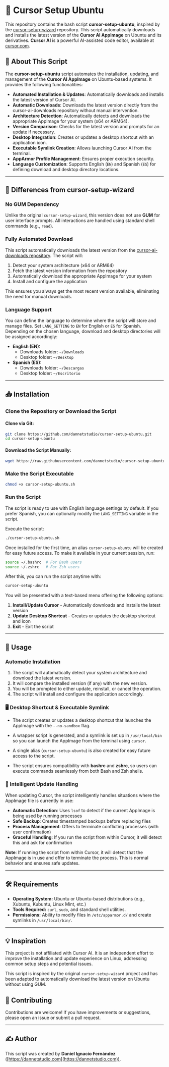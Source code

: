 # 🚀 Cursor Setup Ubuntu

This repository contains the bash script **cursor-setup-ubuntu**, inspired by the [cursor-setup-wizard](https://github.com/jorcelinojunior/cursor-setup-wizard) repository. This script automatically downloads and installs the latest version of the **Cursor AI AppImage** on Ubuntu and its derivatives. **Cursor AI** is a powerful AI-assisted code editor, available at [cursor.com](https://www.cursor.com).

## 🔧 About This Script

The **cursor-setup-ubuntu** script automates the installation, updating, and management of the **Cursor AI AppImage** on Ubuntu-based systems. It provides the following functionalities:

- **Automated Installation & Updates**: Automatically downloads and installs the latest version of Cursor AI.
- **Automatic Downloads**: Downloads the latest version directly from the cursor-ai-downloads repository without manual intervention.
- **Architecture Detection**: Automatically detects and downloads the appropriate AppImage for your system (x64 or ARM64).
- **Version Comparison**: Checks for the latest version and prompts for an update if necessary.
- **Desktop Integration**: Creates or updates a desktop shortcut with an application icon.
- **Executable Symlink Creation**: Allows launching Cursor AI from the terminal.
- **AppArmor Profile Management**: Ensures proper execution security.
- **Language Customization**: Supports English (`EN`) and Spanish (`ES`) for defining download and desktop directory locations.

---

## 🔄 Differences from cursor-setup-wizard

### No GUM Dependency

Unlike the original `cursor-setup-wizard`, this version does not use **GUM** for user interface prompts. All interactions are handled using standard shell commands (e.g., `read`).

### Fully Automated Download

This script automatically downloads the latest version from the [cursor-ai-downloads repository](https://github.com/oslook/cursor-ai-downloads). The script will:

1. Detect your system architecture (x64 or ARM64)
2. Fetch the latest version information from the repository
3. Automatically download the appropriate AppImage for your system
4. Install and configure the application

This ensures you always get the most recent version available, eliminating the need for manual downloads.

### Language Support

You can define the language to determine where the script will store and manage files. Set `LANG_SETTING` to `EN` for English or `ES` for Spanish. Depending on the chosen language, download and desktop directories will be assigned accordingly:

- **English (EN):**
  - Downloads folder: `~/Downloads`
  - Desktop folder: `~/Desktop`
- **Spanish (ES):**
  - Downloads folder: `~/Descargas`
  - Desktop folder: `~/Escritorio`

---

## 📥 Installation

### Clone the Repository or Download the Script

#### Clone via Git:

```bash
git clone https://github.com/dannetstudio/cursor-setup-ubuntu.git
cd cursor-setup-ubuntu
```

#### Download the Script Manually:

```bash
wget https://raw.githubusercontent.com/dannetstudio/cursor-setup-ubuntu/main/cursor-setup-ubuntu.sh
```

### Make the Script Executable

```bash
chmod +x cursor-setup-ubuntu.sh
```

### Run the Script

The script is ready to use with English language settings by default. If you prefer Spanish, you can optionally modify the `LANG_SETTING` variable in the script.

Execute the script:

```bash
./cursor-setup-ubuntu.sh
```

Once installed for the first time, an alias `cursor-setup-ubuntu` will be created for easy future access. To make it available in your current session, run:

```bash
source ~/.bashrc  # For Bash users
source ~/.zshrc   # For Zsh users
```

After this, you can run the script anytime with:

```bash
cursor-setup-ubuntu
```

You will be presented with a text-based menu offering the following options:

1. **Install/Update Cursor** - Automatically downloads and installs the latest version
2. **Update Desktop Shortcut** - Creates or updates the desktop shortcut and icon
3. **Exit** - Exit the script

---

## 🚀 Usage

### Automatic Installation

1. The script will automatically detect your system architecture and download the latest version.
2. It will compare the installed version (if any) with the new version.
3. You will be prompted to either update, reinstall, or cancel the operation.
4. The script will install and configure the application accordingly.

### 🖥️ Desktop Shortcut & Executable Symlink

- The script creates or updates a desktop shortcut that launches the AppImage with the `--no-sandbox` flag.

- A wrapper script is generated, and a symlink is set up in `/usr/local/bin` so you can launch the AppImage from the terminal using `cursor`.

- A single alias (`cursor-setup-ubuntu`) is also created for easy future access to the script.

- The script ensures compatibility with **bashrc** and **zshrc**, so users can execute commands seamlessly from both Bash and Zsh shells.

### 🔄 Intelligent Update Handling

When updating Cursor, the script intelligently handles situations where the AppImage file is currently in use:

- **Automatic Detection**: Uses `lsof` to detect if the current AppImage is being used by running processes
- **Safe Backup**: Creates timestamped backups before replacing files
- **Process Management**: Offers to terminate conflicting processes (with user confirmation)
- **Graceful Handling**: If you run the script from within Cursor, it will detect this and ask for confirmation

**Note**: If running the script from within Cursor, it will detect that the AppImage is in use and offer to terminate the process. This is normal behavior and ensures safe updates.

---

## 🛠️ Requirements

- **Operating System:** Ubuntu or Ubuntu-based distributions (e.g., Xubuntu, Kubuntu, Linux Mint, etc.)
- **Tools Required:** `curl`, `sudo`, and standard shell utilities.
- **Permissions:** Ability to modify files in `/etc/apparmor.d/` and create symlinks in `/usr/local/bin/`.

---

## 💡 Inspiration

This project is not affiliated with Cursor AI. It is an independent effort to improve the installation and update experience on Linux, addressing common setup steps and potential issues.

This script is inspired by the original `cursor-setup-wizard` project and has been adapted to automatically download the latest version on Ubuntu without using GUM.

## 🤝 Contributing

Contributions are welcome! If you have improvements or suggestions, please open an issue or submit a pull request.

---

## ✍️ Author

This script was created by **Daniel Ignacio Fernández** ([https://dannetstudio.com](https://dannetstudio.com)).

